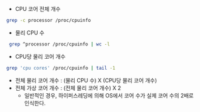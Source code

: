 * CPU 코어 전체 개수
```bash
grep -c processor /proc/cpuinfo
```

* 물리 CPU 수
```bash
 grep ^processor /proc/cpuinfo | wc -l
```

* CPU당 물리 코어 개수
```bash
grep 'cpu cores' /proc/cpuinfo | tail -1
```

* 전체 물리 코어 개수 : (물리 CPU 수) X (CPU당 물리 코어 개수)
* 전체 가상 코어 개수 : (전체 물리 코어 개수) X 2
  * 일반적인 경우, 하이퍼스레딩에 의해 OS에서 코어 수가 실제 코어 수의 2배로 인식한다.
